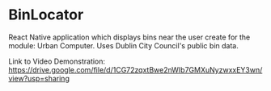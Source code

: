 # BinLocator
React Native application which displays bins near the user create for the module: Urban Computer. Uses Dublin City Council's public bin data.

Link to Video Demonstration: https://drive.google.com/file/d/1CG72zqxtBwe2nWIb7GMXuNyzwxxEY3wn/view?usp=sharing

